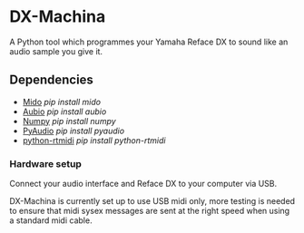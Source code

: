 # DX-Machina
A Python tool which programmes your Yamaha Reface DX to sound like an audio sample you give it.


## Dependencies

- [Mido](https://pypi.org/project/mido/) *pip install mido*
- [Aubio](https://pypi.org/project/aubio/) *pip install aubio*
- [Numpy](https://pypi.org/project/numpy/) *pip install numpy*
- [PyAudio](https://pypi.org/project/PyAudio/) *pip install pyaudio*
- [python-rtmidi](https://pypi.org/project/python-rtmidi/) *pip install python-rtmidi*

### Hardware setup

Connect your audio interface and Reface DX to your computer via USB.

DX-Machina is currently set up to use USB midi only, more testing is needed to ensure that midi sysex messages are sent at the right speed when using a standard midi cable.
